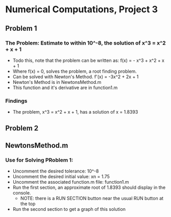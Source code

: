 # Numerical Computations, Project 3

## Problem 1

### The Problem: Estimate to within 10^-8, the solution of x^3 = x^2 + x + 1

- Todo this, note that the problem can be written as:
f(x) = - x^3 + x^2 + x + 1
- Where f(x) = 0, solves the problem, a root finding problem.
- Can be solved with Newton's Method.
f'(x) = -3x^2 + 2x + 1
- Newton's Method is in NewtonsMethod.m
- This function and it's derivative are in function1.m

### Findings

- The problem, x^3 = x^2 + x + 1, has a solution of x = 1.8393

## Problem 2

## NewtonsMethod.m

### Use for Solving PRoblem 1:

- Uncomment the desired tolerance: 10^-8
- Uncomment the desired initial value: xn = 1.75
- Uncomment the associated function.m file: function1.m
- Run the first section, an approximate root of 1.8393 should display in the 
  console.
  - NOTE: there is a RUN SECTION button near the usual RUN button at the top
- Run the second section to get a graph of this solution